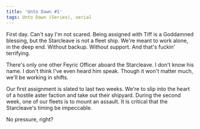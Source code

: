 ```yaml
---
title: 'Unto Dawn #1'
tags: Unto Dawn (Series), serial
---
```


First day. Can't say I'm not scared. Being assigned with Tiff is a Goddamned blessing, but the Starcleave is not a fleet ship. 
We're meant to work alone, in the deep end. Without backup. Without support. And that's fuckin' terrifying.

There's only one other Feyric Officer aboard the Starcleave. I don't know his name. I don't think I've even heard him speak. 
Though it won't matter much, we'll be working in shifts.

Our first assignment is slated to last two weeks. We're to slip into the heart of a hostile aster faction and take out their shipyard. 
During the second week, one of our fleets is to mount an assault. It is critical that the Starcleave's timing be impeccable.

No pressure, right?
